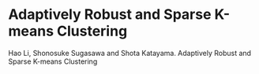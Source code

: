 # Adaptively Robust and Sparse K-means Clustering
Hao Li, Shonosuke Sugasawa and Shota Katayama. Adaptively Robust and Sparse K-means Clustering
